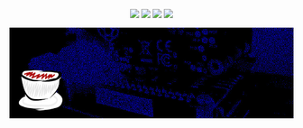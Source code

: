 <p align="center">
  <a href="https://soupbowl.io"><img src="https://img.shields.io/badge/has-website-FE6100?style=for-the-badge&logo=html5&logoColor=white"/></a>
  <a href="https://me.subo.dev/@soupbowl"><img src="https://img.shields.io/badge/has-mastodon-6364FF?style=for-the-badge&logo=mastodon&logoColor=white"/></a>
  <a href="https://matrix.to/#/@soupbowl:mozilla.org"><img src="https://img.shields.io/badge/has-matrix-000000?style=for-the-badge&logo=matrix&logoColor=white"/></a>
  <a href="https://www.buymeacoffee.com/soupbowl"><img src="https://img.shields.io/badge/pls-donate-FDDB00?style=for-the-badge&logo=buymeacoffee&logoColor=white"/></a>
</p>
<p align="center">
  <img src="/img/head-2.jpg" />
</p>
